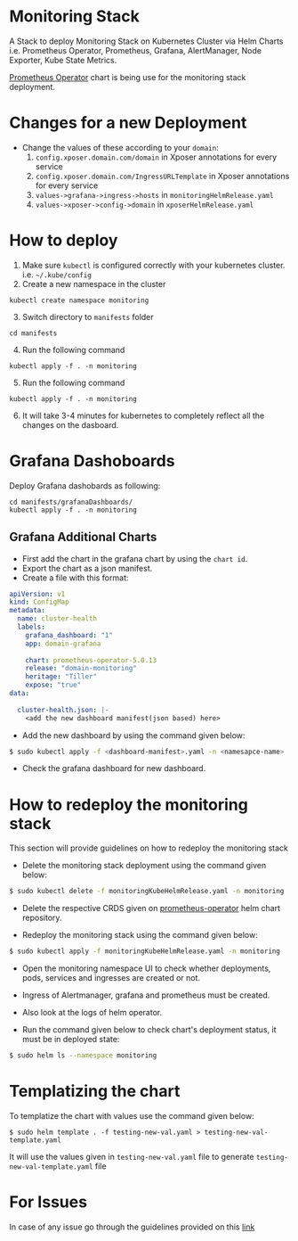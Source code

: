 # Monitoring Stack
A Stack to deploy Monitoring Stack on Kubernetes Cluster via Helm Charts i.e. Prometheus Operator, Prometheus, Grafana, AlertManager, Node Exporter, Kube State Metrics.

[Prometheus Operator](https://github.com/helm/charts/tree/master/stable/prometheus-operator) chart is being use for the monitoring stack deployment.

# Changes for a new Deployment
* Change the values of these according to your `domain`:
  1. `config.xposer.domain.com/domain` in Xposer annotations for every service
  2. `config.xposer.domain.com/IngressURLTemplate` in Xposer annotations for every service
  3. `values->grafana->ingress->hosts` in `monitoringHelmRelease.yaml`
  4. `values->xposer->config->domain` in `xposerHelmRelease.yaml`


# How to deploy
1. Make sure `kubectl` is configured correctly with your kubernetes cluster. i.e. `~/.kube/config`
2. Create a new namespace in the cluster
```
kubectl create namespace monitoring
```
3. Switch directory to `manifests` folder
```
cd manifests
```
4. Run the following command
```
kubectl apply -f . -n monitoring
```

5. Run the following command
```
kubectl apply -f . -n monitoring
```
6. It will take 3-4 minutes for kubernetes to completely reflect all the changes on the dasboard.

# Grafana Dashoboards
Deploy Grafana dashobards as following:
```
cd manifests/grafanaDashboards/
kubectl apply -f . -n monitoring
```
## Grafana Additional Charts

* First add the chart in the grafana chart by using the `chart id`.
* Export the chart as a json manifest.
* Create a file with this format:
```yaml
apiVersion: v1
kind: ConfigMap
metadata:
  name: cluster-health
  labels:
    grafana_dashboard: "1"
    app: domain-grafana
    
    chart: prometheus-operator-5.0.13
    release: "domain-monitoring"
    heritage: "Tiller"
    expose: "true"
data:
   
  cluster-health.json: |-
    <add the new dashboard manifest(json based) here>
```
* Add the new dashboard by using the command given below:
```bash
$ sudo kubectl apply -f <dashboard-manifest>.yaml -n <namesapce-name>
```
* Check the grafana dashboard for new dashboard.

# How to redeploy the monitoring stack

This section will provide guidelines on how to redeploy the monitoring stack

* Delete the monitoring stack deployment using the command given below:
```bash
$ sudo kubectl delete -f monitoringKubeHelmRelease.yaml -n monitoring
```

* Delete the respective CRDS given on [prometheus-operator](https://github.com/helm/charts/tree/master/stable/prometheus-operator) helm chart repository.

* Redeploy the monitoring stack using the command given below:
```bash
$ sudo kubectl apply -f monitoringKubeHelmRelease.yaml -n monitoring
```

* Open the monitoring namespace UI to check whether deployments, pods, services and ingresses are created or not.

* Ingress of Alertmanager, grafana and prometheus must be created.

* Also look at the logs of helm operator.

* Run the command given below to check chart's deployment status, it must be in deployed state:
```bash
$ sudo helm ls --namespace monitoring
```

# Templatizing the chart
To templatize the chart with values use the command given below:

```
$ sudo helm template . -f testing-new-val.yaml > testing-new-val-template.yaml
```
It will use the values given in `testing-new-val.yaml` file to generate `testing-new-val-template.yaml` file

# For Issues
In case of any issue go through the guidelines provided on this [link](https://github.com/helm/charts/tree/master/stable/prometheus-operator)

